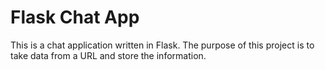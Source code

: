 # Flask Chat App

This is a chat application written in Flask.  The purpose of this project is to take data from a URL and store the information.